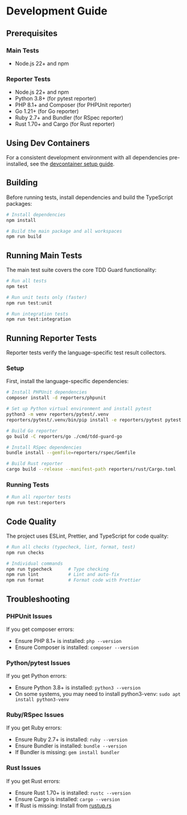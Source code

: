 # Development Guide

## Prerequisites

### Main Tests

- Node.js 22+ and npm

### Reporter Tests

- Node.js 22+ and npm
- Python 3.8+ (for pytest reporter)
- PHP 8.1+ and Composer (for PHPUnit reporter)
- Go 1.21+ (for Go reporter)
- Ruby 2.7+ and Bundler (for RSpec reporter)
- Rust 1.70+ and Cargo (for Rust reporter)

## Using Dev Containers

For a consistent development environment with all dependencies pre-installed, see the [devcontainer setup guide](.devcontainer/README.md).

## Building

Before running tests, install dependencies and build the TypeScript packages:

```bash
# Install dependencies
npm install

# Build the main package and all workspaces
npm run build
```

## Running Main Tests

The main test suite covers the core TDD Guard functionality:

```bash
# Run all tests
npm test

# Run unit tests only (faster)
npm run test:unit

# Run integration tests
npm run test:integration
```

## Running Reporter Tests

Reporter tests verify the language-specific test result collectors.

### Setup

First, install the language-specific dependencies:

```bash
# Install PHPUnit dependencies
composer install -d reporters/phpunit

# Set up Python virtual environment and install pytest
python3 -m venv reporters/pytest/.venv
reporters/pytest/.venv/bin/pip install -e reporters/pytest pytest

# Build Go reporter
go build -C reporters/go ./cmd/tdd-guard-go

# Install RSpec dependencies
bundle install --gemfile=reporters/rspec/Gemfile

# Build Rust reporter
cargo build --release --manifest-path reporters/rust/Cargo.toml
```

### Running Tests

```bash
# Run all reporter tests
npm run test:reporters
```

## Code Quality

The project uses ESLint, Prettier, and TypeScript for code quality:

```bash
# Run all checks (typecheck, lint, format, test)
npm run checks

# Individual commands
npm run typecheck      # Type checking
npm run lint           # Lint and auto-fix
npm run format         # Format code with Prettier
```

## Troubleshooting

### PHPUnit Issues

If you get composer errors:

- Ensure PHP 8.1+ is installed: `php --version`
- Ensure Composer is installed: `composer --version`

### Python/pytest Issues

If you get Python errors:

- Ensure Python 3.8+ is installed: `python3 --version`
- On some systems, you may need to install python3-venv: `sudo apt install python3-venv`

### Ruby/RSpec Issues

If you get Ruby errors:

- Ensure Ruby 2.7+ is installed: `ruby --version`
- Ensure Bundler is installed: `bundle --version`
- If Bundler is missing: `gem install bundler`

### Rust Issues

If you get Rust errors:

- Ensure Rust 1.70+ is installed: `rustc --version`
- Ensure Cargo is installed: `cargo --version`
- If Rust is missing: Install from [rustup.rs](https://rustup.rs/)
